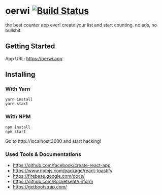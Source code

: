 # oerwi [![Build Status](https://travis-ci.org/shroomlife/oerwi.svg?branch=master)](https://travis-ci.org/shroomlife/oerwi)
the best counter app ever! create your list and start counting. no ads, no bullshit.

## Getting Started
App URL: https://oerwi.app

## Installing

### With Yarn

```shell
yarn install
yarn start
```

### With NPM

```shell
npm install
npm start
```

Go to http://localhost:3000 and start hacking!

### Used Tools & Documentations

* https://github.com/facebook/create-react-app
* https://www.npmjs.com/package/react-toastify
* https://firebase.google.com/docs/
* https://github.com/Rocketseat/unform
* https://getbootstrap.com/
